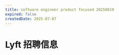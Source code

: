 ```yaml
---
title: software engineer product focused 20250819
expired: false
createdDate: 2025-07-07
---
```


# Lyft 招聘信息

<JobPostingTable job-posting-json-path="lyft/data/software-engineer-20250819" />
